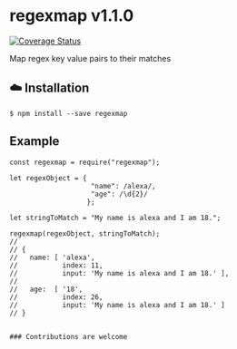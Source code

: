 # regexmap v1.1.0

[![Coverage Status](https://coveralls.io/repos/github/therewillbecode/regexmap/badge.svg?branch=master)](https://coveralls.io/github/therewillbecode/regexmap?branch=master)

Map regex key value pairs to their matches

## :cloud: Installation

```
$ npm install --save regexmap
```

## Example

```
const regexmap = require("regexmap");

let regexObject = {
                    "name": /alexa/, 
                    "age": /\d{2}/ 
                   };

let stringToMatch = "My name is alexa and I am 18.";

regexmap(regexObject, stringToMatch);
//
// {
//   name: [ 'alexa', 
//           index: 11, 
//           input: 'My name is alexa and I am 18.' ],
// 
//   age:  [ '18',
//           index: 26,
//           input: 'My name is alexa and I am 18.' ]
// }


### Contributions are welcome
